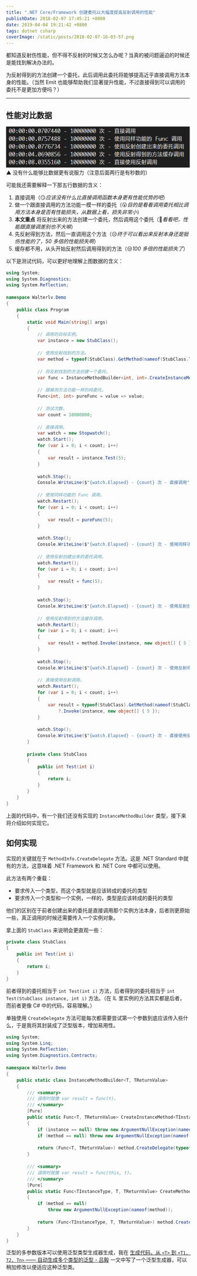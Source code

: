 ```yaml
---
title: ".NET Core/Framework 创建委托以大幅度提高反射调用的性能"
publishDate: 2018-02-07 17:45:21 +0800
date: 2019-04-04 19:21:42 +0800
tags: dotnet csharp
coverImage: /static/posts/2018-02-07-16-03-57.png
---
```


都知道反射伤性能，但不得不反射的时候又怎么办呢？当真的被问题逼迫的时候还是能找到解决办法的。

为反射得到的方法创建一个委托，此后调用此委托将能够提高近乎直接调用方法本身的性能。（当然 Emit 也能够帮助我们显著提升性能，不过直接得到可以调用的委托不是更加方便吗？）

---

<p id="toc"></p>

## 性能对比数据

![性能对比数据](/static/posts/2018-02-07-16-03-57.png)  
▲ 没有什么能够比数据更有说服力（注意后面两行是有秒数的）

可能我还需要解释一下那五行数据的含义：

1. 直接调用（😏*应该没有什么比直接调用函数本身更有性能优势的吧*）
1. 做一个跟直接调用的方法功能一模一样的委托（😮*目的是看看调用委托相比调用方法本身是否有性能损失，从数据上看，损失非常小*）
1. **本文重点** 将反射出来的方法创建一个委托，然后调用这个委托（🤩*看看吧，性能跟直接调差别也不大嘛*）
1. 先反射得到方法，然后一直调用这个方法（😥*终于可以看出来反射本身还是挺伤性能的了，50 多倍的性能损失啊*）
1. 缓存都不用，从头开始反射然后调用得到的方法（😒*100 多倍的性能损失了*）

以下是测试代码，可以更好地理解上图数据的含义：

```csharp
using System;
using System.Diagnostics;
using System.Reflection;

namespace Walterlv.Demo
{
    public class Program
    {
        static void Main(string[] args)
        {
            // 调用的目标实例。
            var instance = new StubClass();

            // 使用反射找到的方法。
            var method = typeof(StubClass).GetMethod(nameof(StubClass.Test), new[] { typeof(int) });

            // 将反射找到的方法创建一个委托。
            var func = InstanceMethodBuilder<int, int>.CreateInstanceMethod(instance, method);

            // 跟被测方法功能一样的纯委托。
            Func<int, int> pureFunc = value => value;

            // 测试次数。
            var count = 10000000;

            // 直接调用。
            var watch = new Stopwatch();
            watch.Start();
            for (var i = 0; i < count; i++)
            {
                var result = instance.Test(5);
            }

            watch.Stop();
            Console.WriteLine($"{watch.Elapsed} - {count} 次 - 直接调用");

            // 使用同样功能的 Func 调用。
            watch.Restart();
            for (var i = 0; i < count; i++)
            {
                var result = pureFunc(5);
            }

            watch.Stop();
            Console.WriteLine($"{watch.Elapsed} - {count} 次 - 使用同样功能的 Func 调用");

            // 使用反射创建出来的委托调用。
            watch.Restart();
            for (var i = 0; i < count; i++)
            {
                var result = func(5);
            }

            watch.Stop();
            Console.WriteLine($"{watch.Elapsed} - {count} 次 - 使用反射创建出来的委托调用");

            // 使用反射得到的方法缓存调用。
            watch.Restart();
            for (var i = 0; i < count; i++)
            {
                var result = method.Invoke(instance, new object[] { 5 });
            }

            watch.Stop();
            Console.WriteLine($"{watch.Elapsed} - {count} 次 - 使用反射得到的方法缓存调用");

            // 直接使用反射调用。
            watch.Restart();
            for (var i = 0; i < count; i++)
            {
                var result = typeof(StubClass).GetMethod(nameof(StubClass.Test), new[] { typeof(int) })
                    ?.Invoke(instance, new object[] { 5 });
            }

            watch.Stop();
            Console.WriteLine($"{watch.Elapsed} - {count} 次 - 直接使用反射调用");
        }

        private class StubClass
        {
            public int Test(int i)
            {
                return i;
            }
        }
    }
}
```

上面的代码中，有一个我们还没有实现的 `InstanceMethodBuilder` 类型，接下来将介绍如何实现它。

## 如何实现

实现的关键就在于 `MethodInfo.CreateDelegate` 方法。这是 .NET Standard 中就有的方法，这意味着 .NET Framework 和 .NET Core 中都可以使用。

此方法有两个重载：

- 要求传入一个类型，而这个类型就是应该转成的委托的类型
- 要求传入一个类型和一个实例，一样的，类型是应该转成的委托的类型

他们的区别在于前者创建出来的委托是直接调用那个实例方法本身，后者则更原始一些，真正调用的时候还需要传入一个实例对象。

拿上面的 `StubClass` 来说明会更直观一些：

```csharp
private class StubClass
{
    public int Test(int i)
    {
        return i;
    }
}
```

前者得到的委托相当于 `int Test(int i)` 方法，后者得到的委托相当于 `int Test(StubClass instance, int i)` 方法。（在 IL 里实例的方法其实都是后者，而前者更像 C# 中的代码，容易理解。）

单独使用 `CreateDelegate` 方法可能每次都需要尝试第一个参数到底应该传入些什么，于是我将其封装成了泛型版本，增加易用性。

```csharp
using System;
using System.Linq;
using System.Reflection;
using System.Diagnostics.Contracts;

namespace Walterlv.Demo
{
    public static class InstanceMethodBuilder<T, TReturnValue>
    {
        /// <summary>
        /// 调用时就像 var result = func(t)。
        /// </summary>
        [Pure]
        public static Func<T, TReturnValue> CreateInstanceMethod<TInstanceType>(TInstanceType instance, MethodInfo method)
        {
            if (instance == null) throw new ArgumentNullException(nameof(instance));
            if (method == null) throw new ArgumentNullException(nameof(method));

            return (Func<T, TReturnValue>) method.CreateDelegate(typeof(Func<T, TReturnValue>), instance);
        }

        /// <summary>
        /// 调用时就像 var result = func(this, t)。
        /// </summary>
        [Pure]
        public static Func<TInstanceType, T, TReturnValue> CreateMethod<TInstanceType>(MethodInfo method)
        {
            if (method == null)
                throw new ArgumentNullException(nameof(method));

            return (Func<TInstanceType, T, TReturnValue>) method.CreateDelegate(typeof(Func<TInstanceType, T, TReturnValue>));
        }
    }
}
```

泛型的多参数版本可以使用泛型类型生成器生成，我在 [生成代码，从 `<T>` 到 `<T1, T2, Tn>` —— 自动生成多个类型的泛型 - 吕毅](/post/generate-code-of-generic-types) 一文中写了一个泛型生成器，可以稍加修改以便适应这种泛型类。

